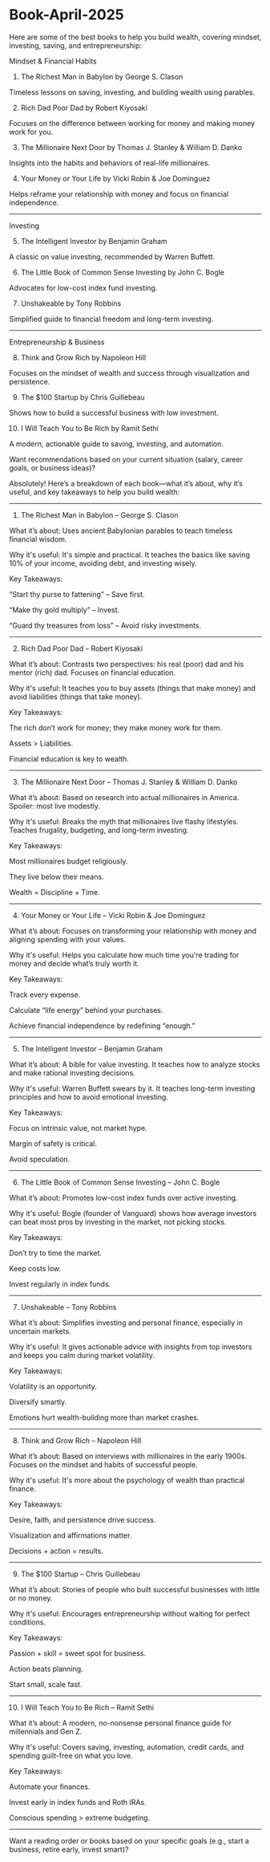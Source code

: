 # Book-April-2025

Here are some of the best books to help you build wealth, covering mindset, investing, saving, and entrepreneurship:

Mindset & Financial Habits

1. The Richest Man in Babylon by George S. Clason

Timeless lessons on saving, investing, and building wealth using parables.



2. Rich Dad Poor Dad by Robert Kiyosaki

Focuses on the difference between working for money and making money work for you.



3. The Millionaire Next Door by Thomas J. Stanley & William D. Danko

Insights into the habits and behaviors of real-life millionaires.



4. Your Money or Your Life by Vicki Robin & Joe Dominguez

Helps reframe your relationship with money and focus on financial independence.





---

Investing

5. The Intelligent Investor by Benjamin Graham

A classic on value investing, recommended by Warren Buffett.



6. The Little Book of Common Sense Investing by John C. Bogle

Advocates for low-cost index fund investing.



7. Unshakeable by Tony Robbins

Simplified guide to financial freedom and long-term investing.





---

Entrepreneurship & Business

8. Think and Grow Rich by Napoleon Hill

Focuses on the mindset of wealth and success through visualization and persistence.



9. The $100 Startup by Chris Guillebeau

Shows how to build a successful business with low investment.



10. I Will Teach You to Be Rich by Ramit Sethi



A modern, actionable guide to saving, investing, and automation.


Want recommendations based on your current situation (salary, career goals, or business ideas)?


Absolutely! Here’s a breakdown of each book—what it’s about, why it’s useful, and key takeaways to help you build wealth:


---

1. The Richest Man in Babylon – George S. Clason

What it’s about:
Uses ancient Babylonian parables to teach timeless financial wisdom.

Why it's useful:
It's simple and practical. It teaches the basics like saving 10% of your income, avoiding debt, and investing wisely.

Key Takeaways:

“Start thy purse to fattening” – Save first.

“Make thy gold multiply” – Invest.

“Guard thy treasures from loss” – Avoid risky investments.



---

2. Rich Dad Poor Dad – Robert Kiyosaki

What it’s about:
Contrasts two perspectives: his real (poor) dad and his mentor (rich) dad. Focuses on financial education.

Why it's useful:
It teaches you to buy assets (things that make money) and avoid liabilities (things that take money).

Key Takeaways:

The rich don’t work for money; they make money work for them.

Assets > Liabilities.

Financial education is key to wealth.



---

3. The Millionaire Next Door – Thomas J. Stanley & William D. Danko

What it’s about:
Based on research into actual millionaires in America. Spoiler: most live modestly.

Why it's useful:
Breaks the myth that millionaires live flashy lifestyles. Teaches frugality, budgeting, and long-term investing.

Key Takeaways:

Most millionaires budget religiously.

They live below their means.

Wealth = Discipline + Time.



---

4. Your Money or Your Life – Vicki Robin & Joe Dominguez

What it’s about:
Focuses on transforming your relationship with money and aligning spending with your values.

Why it's useful:
Helps you calculate how much time you're trading for money and decide what’s truly worth it.

Key Takeaways:

Track every expense.

Calculate “life energy” behind your purchases.

Achieve financial independence by redefining “enough.”



---

5. The Intelligent Investor – Benjamin Graham

What it’s about:
A bible for value investing. It teaches how to analyze stocks and make rational investing decisions.

Why it's useful:
Warren Buffett swears by it. It teaches long-term investing principles and how to avoid emotional investing.

Key Takeaways:

Focus on intrinsic value, not market hype.

Margin of safety is critical.

Avoid speculation.



---

6. The Little Book of Common Sense Investing – John C. Bogle

What it’s about:
Promotes low-cost index funds over active investing.

Why it's useful:
Bogle (founder of Vanguard) shows how average investors can beat most pros by investing in the market, not picking stocks.

Key Takeaways:

Don’t try to time the market.

Keep costs low.

Invest regularly in index funds.



---

7. Unshakeable – Tony Robbins

What it’s about:
Simplifies investing and personal finance, especially in uncertain markets.

Why it's useful:
It gives actionable advice with insights from top investors and keeps you calm during market volatility.

Key Takeaways:

Volatility is an opportunity.

Diversify smartly.

Emotions hurt wealth-building more than market crashes.



---

8. Think and Grow Rich – Napoleon Hill

What it’s about:
Based on interviews with millionaires in the early 1900s. Focuses on the mindset and habits of successful people.

Why it's useful:
It's more about the psychology of wealth than practical finance.

Key Takeaways:

Desire, faith, and persistence drive success.

Visualization and affirmations matter.

Decisions + action = results.



---

9. The $100 Startup – Chris Guillebeau

What it’s about:
Stories of people who built successful businesses with little or no money.

Why it's useful:
Encourages entrepreneurship without waiting for perfect conditions.

Key Takeaways:

Passion + skill = sweet spot for business.

Action beats planning.

Start small, scale fast.



---

10. I Will Teach You to Be Rich – Ramit Sethi

What it’s about:
A modern, no-nonsense personal finance guide for millennials and Gen Z.

Why it's useful:
Covers saving, investing, automation, credit cards, and spending guilt-free on what you love.

Key Takeaways:

Automate your finances.

Invest early in index funds and Roth IRAs.

Conscious spending > extreme budgeting.



---

Want a reading order or books based on your specific goals (e.g., start a business, retire early, invest smart)?


